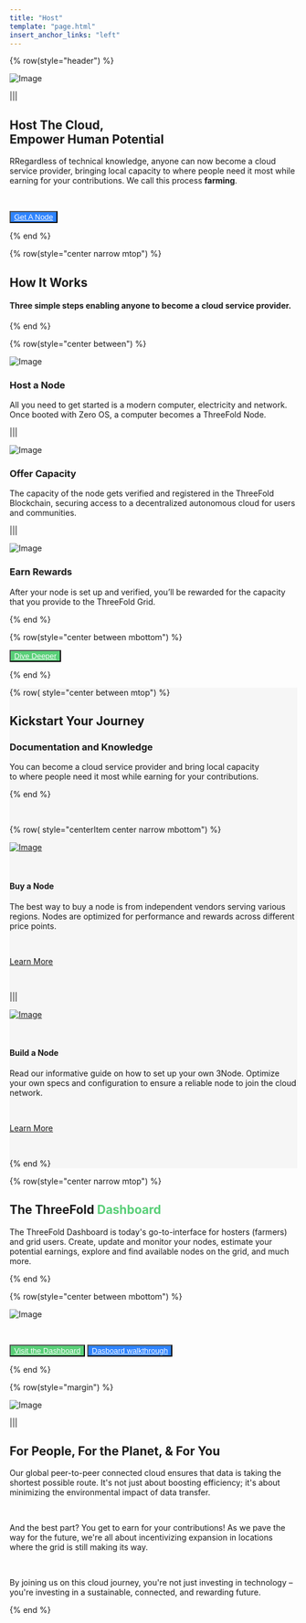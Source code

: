 ```yaml
---
title: "Host"
template: "page.html"
insert_anchor_links: "left"
---
```


<div class="container mx-auto">

<!-- section 1 -->

{% row(style="header") %}

![Image](hero_host.png#semilarge#mx-auto)

|||

## **Host <span class="blue">The Cloud,</span><br>Empower Human Potential**

RRegardless of technical knowledge, anyone can now become a cloud service provider, bringing local capacity to where people need it most while earning for your contributions. We call this process <span class="blue">**farming**</span>.

<br>

<button class="blue_b">[Get A Node](https://manual.grid.tf/documentation/threefold_token/buy_sell_tft/buy_sell_tft.html)</button>

{% end %}





<!-- section 2 -->

{% row(style="center narrow mtop") %}

## How It Works

#### <span class="blue">Three simple steps</span> enabling anyone to become a cloud service provider.

{% end %}

{% row(style="center between") %}

<div class="shadow-md rounded-md my-8">

![Image](host_node.png#mx-auto)

</div>

### **Host a Node**

All you need to get started is a modern computer, electricity and network. Once booted with Zero OS, a computer becomes a ThreeFold Node.

|||

<div class="shadow-md rounded-md my-8">

![Image](offer_capacity.png#mx-auto)

</div>

### **Offer Capacity**

The capacity of the node gets verified and registered in the ThreeFold Blockchain, securing access to a decentralized autonomous cloud for users and communities.

|||

<div class="shadow-md rounded-md my-8">

![Image](earn_rewards.png#mx-auto)

</div>

### **Earn Rewards**

After your node is set up and verified, you’ll be rewarded for the capacity that you provide to the ThreeFold Grid.

{% end %}

{% row(style="center between mbottom") %}

<button class="green">[Dive Deeper](https://www.manual.grid.tf/knowledge_base/technology/grid3_howitworks.html)</button>

{% end %}

</div>



<!-- section 3 -->

<div style="background-color:#F6F6F6">
<div class="container mx-auto">

{% row( style="center between mtop") %}

## **Kickstart Your Journey**

### **<span class="blue"> Documentation and Knowledge</span>**

You can become a cloud service provider and bring local capacity <br> to where people need it most while earning for your contributions.

{% end %}

<br>

{% row( style="centerItem center narrow mbottom") %}

[![Image](get_a_node.png#mx-auto)](https://marketplace.3node.global/)

<br>

<div class="text-left">

#### **Buy a Node**

The best way to buy a node is from independent vendors serving various regions. Nodes are optimized for performance and rewards across different price points.

<br>

<span class="blue pt-4"> [Learn More](https://marketplace.3node.global/)</span>

<br>

<!-- <button class="blue_b">[Get](https://marketplace.3node.global/)</button> -->

</div>

|||

[![Image](build_node.png#mx-auto)](https://www.manual.grid.tf/documentation/farmers/3node_building/3node_building.html)

<br>

<div class="text-left">

#### **Build a Node**

Read our informative guide on how to set up your own 3Node. Optimize your own specs and configuration to ensure a reliable node to join the cloud network.

<br>

<span class="blue pt-4"> [Learn More](https://www.manual.grid.tf/documentation/farmers/3node_building/3node_building.html)</span>

<br>

<!-- <button class="blue_b">[Build](https://www.manual.grid.tf/documentation/farmers/3node_building/3node_building.html)</button> -->

</div>

{% end %}

</div>

</div>






<!-- section 4 -->
<div class="container mx-auto">

{% row(style="center narrow mtop") %}

## **The ThreeFold <span class="green_text">Dashboard</span>**

The ThreeFold Dashboard is today's <span class="blue">go-to-interface</span> for hosters (farmers) and grid users. Create, update and monitor your nodes, estimate your potential earnings, explore and find available nodes on the grid, and much more.

{% end %}

{% row(style="center between mbottom") %}

![Image](tf_dashboard.png#mx-auto)

<br>

<button class="green">[Visit the Dashboard](https://dashboard.grid.tf/)</button>
<button class="blue_b">[Dasboard walkthrough](https://dashboard.grid.tf/)</button>

{% end %}

<!-- section 5 -->

{% row(style="margin") %}

![Image](people_planet_you.png#mx-auto)

|||

## **For <span class="blue">People</span>, For the <span class="blue">Planet</span>, & For <span class="blue">You</span>**

Our global peer-to-peer connected cloud ensures that data is taking the shortest possible route.  It's not just about boosting efficiency; it's about minimizing the environmental impact of data transfer.

<br>

And the best part? You get to earn for your contributions! As we pave the way for the future, we're all about incentivizing expansion in locations where the grid is still making its way.

<br>

By joining us on this cloud journey, you're not just investing in technology – you're investing in a sustainable, connected, and rewarding future.

{% end %}

</div>



<style>

.green{
    background-color:#58CF77 !important;
    color: #fff !important;
}

.green:hover {
  background-color:#7ad993 !important;
}
.green a{
     color: #fff !important;
}
 
.green:hover {
  background-color:#7ad993 !important;
}

.green_text{
  color: #58CF77 ;
}

.blue_b{

    background-color:#2E83FF !important;
    color: #fff !important;

}
.blue_b a{
     color: #fff !important;
  }

.blue_b:hover {
  background-color:#5596f5 !important;
}
 
</style>